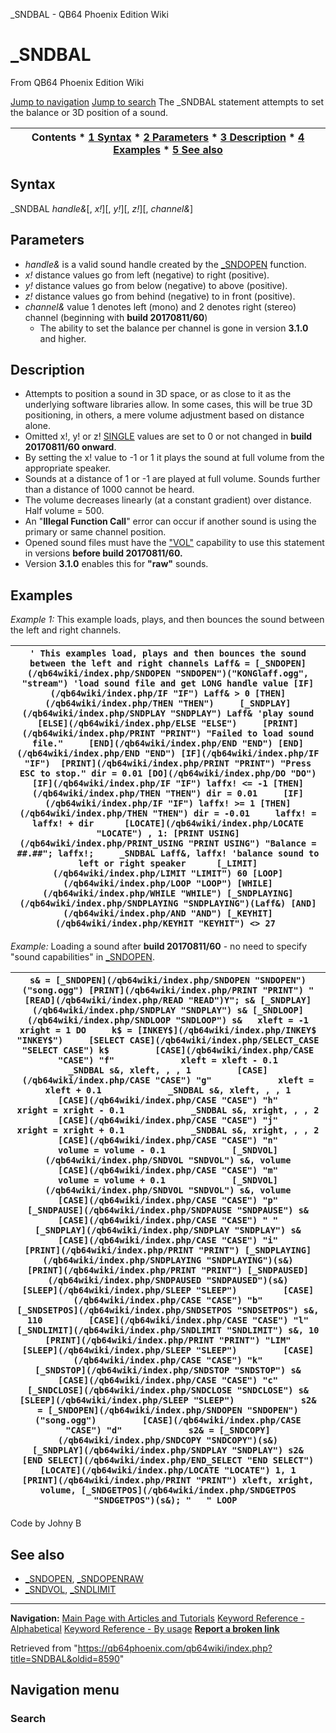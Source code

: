 


\_SNDBAL - QB64 Phoenix Edition Wiki








# \_SNDBAL



From QB64 Phoenix Edition Wiki



[Jump to navigation](#mw-head)
[Jump to search](#searchInput)
The \_SNDBAL statement attempts to set the balance or 3D position of a sound.


  






| Contents * [1 Syntax](#Syntax) * [2 Parameters](#Parameters) * [3 Description](#Description) * [4 Examples](#Examples) * [5 See also](#See_also) |
| --- |


## Syntax


\_SNDBAL *handle&*[, *x!*][, *y!*][, *z!*][, *channel&*]
  




## Parameters


* *handle&* is a valid sound handle created by the [\_SNDOPEN](/qb64wiki/index.php/SNDOPEN "SNDOPEN") function.
* *x!* distance values go from left (negative) to right (positive).
* *y!* distance values go from below (negative) to above (positive).
* *z!* distance values go from behind (negative) to in front (positive).
* *channel&* value 1 denotes left (mono) and 2 denotes right (stereo) channel (beginning with **build 20170811/60**)
	+ The ability to set the balance per channel is gone in version **3.1.0** and higher.


  




## Description


* Attempts to position a sound in 3D space, or as close to it as the underlying software libraries allow. In some cases, this will be true 3D positioning, in others, a mere volume adjustment based on distance alone.
* Omitted x!, y! or z! [SINGLE](/qb64wiki/index.php/SINGLE "SINGLE") values are set to 0 or not changed in **build 20170811/60 onward**.
* By setting the x! value to -1 or 1 it plays the sound at full volume from the appropriate speaker.
* Sounds at a distance of 1 or -1 are played at full volume. Sounds further than a distance of 1000 cannot be heard.
* The volume decreases linearly (at a constant gradient) over distance. Half volume = 500.
* An "**Illegal Function Call**" error can occur if another sound is using the primary or same channel position.
* Opened sound files must have the ["VOL"](/qb64wiki/index.php/SNDOPEN "SNDOPEN") capability to use this statement in versions **before build 20170811/60.**
* Version **3.1.0** enables this for **"raw"** sounds.


  




## Examples


*Example 1:* This example loads, plays, and then bounces the sound between the left and right channels.





| ``` ' This examples load, plays and then bounces the sound between the left and right channels Laff& = [_SNDOPEN](/qb64wiki/index.php/SNDOPEN "SNDOPEN")("KONGlaff.ogg", "stream") 'load sound file and get LONG handle value [IF](/qb64wiki/index.php/IF "IF") Laff& > 0 [THEN](/qb64wiki/index.php/THEN "THEN")     [_SNDPLAY](/qb64wiki/index.php/SNDPLAY "SNDPLAY") Laff& 'play sound [ELSE](/qb64wiki/index.php/ELSE "ELSE")     [PRINT](/qb64wiki/index.php/PRINT "PRINT") "Failed to load sound file."     [END](/qb64wiki/index.php/END "END") [END](/qb64wiki/index.php/END "END") [IF](/qb64wiki/index.php/IF "IF")  [PRINT](/qb64wiki/index.php/PRINT "PRINT") "Press ESC to stop." dir = 0.01 [DO](/qb64wiki/index.php/DO "DO")     [IF](/qb64wiki/index.php/IF "IF") laffx! <= -1 [THEN](/qb64wiki/index.php/THEN "THEN") dir = 0.01     [IF](/qb64wiki/index.php/IF "IF") laffx! >= 1 [THEN](/qb64wiki/index.php/THEN "THEN") dir = -0.01     laffx! = laffx! + dir      [LOCATE](/qb64wiki/index.php/LOCATE "LOCATE") , 1: [PRINT USING](/qb64wiki/index.php/PRINT_USING "PRINT USING") "Balance = ##.##"; laffx!;     _SNDBAL Laff&, laffx! 'balance sound to left or right speaker      [_LIMIT](/qb64wiki/index.php/LIMIT "LIMIT") 60 [LOOP](/qb64wiki/index.php/LOOP "LOOP") [WHILE](/qb64wiki/index.php/WHILE "WHILE") [_SNDPLAYING](/qb64wiki/index.php/SNDPLAYING "SNDPLAYING")(Laff&) [AND](/qb64wiki/index.php/AND "AND") [_KEYHIT](/qb64wiki/index.php/KEYHIT "KEYHIT") <> 27  ``` |
| --- |


  

*Example:* Loading a sound after **build 20170811/60** - no need to specify "sound capabilities" in [\_SNDOPEN](/qb64wiki/index.php/SNDOPEN "SNDOPEN").





| ``` s& = [_SNDOPEN](/qb64wiki/index.php/SNDOPEN "SNDOPEN")("song.ogg") [PRINT](/qb64wiki/index.php/PRINT "PRINT") "[READ](/qb64wiki/index.php/READ "READ")Y"; s& [_SNDPLAY](/qb64wiki/index.php/SNDPLAY "SNDPLAY") s& [_SNDLOOP](/qb64wiki/index.php/SNDLOOP "SNDLOOP") s&   xleft = -1 xright = 1 DO     k$ = [INKEY$](/qb64wiki/index.php/INKEY$ "INKEY$")     [SELECT CASE](/qb64wiki/index.php/SELECT_CASE "SELECT CASE") k$         [CASE](/qb64wiki/index.php/CASE "CASE") "f"             xleft = xleft - 0.1             _SNDBAL s&, xleft, , , 1         [CASE](/qb64wiki/index.php/CASE "CASE") "g"             xleft = xleft + 0.1             _SNDBAL s&, xleft, , , 1         [CASE](/qb64wiki/index.php/CASE "CASE") "h"             xright = xright - 0.1             _SNDBAL s&, xright, , , 2         [CASE](/qb64wiki/index.php/CASE "CASE") "j"             xright = xright + 0.1             _SNDBAL s&, xright, , , 2         [CASE](/qb64wiki/index.php/CASE "CASE") "n"             volume = volume - 0.1             [_SNDVOL](/qb64wiki/index.php/SNDVOL "SNDVOL") s&, volume         [CASE](/qb64wiki/index.php/CASE "CASE") "m"             volume = volume + 0.1             [_SNDVOL](/qb64wiki/index.php/SNDVOL "SNDVOL") s&, volume         [CASE](/qb64wiki/index.php/CASE "CASE") "p"             [_SNDPAUSE](/qb64wiki/index.php/SNDPAUSE "SNDPAUSE") s&         [CASE](/qb64wiki/index.php/CASE "CASE") " "             [_SNDPLAY](/qb64wiki/index.php/SNDPLAY "SNDPLAY") s&         [CASE](/qb64wiki/index.php/CASE "CASE") "i"             [PRINT](/qb64wiki/index.php/PRINT "PRINT") [_SNDPLAYING](/qb64wiki/index.php/SNDPLAYING "SNDPLAYING")(s&)             [PRINT](/qb64wiki/index.php/PRINT "PRINT") [_SNDPAUSED](/qb64wiki/index.php/SNDPAUSED "SNDPAUSED")(s&)             [SLEEP](/qb64wiki/index.php/SLEEP "SLEEP")         [CASE](/qb64wiki/index.php/CASE "CASE") "b"             [_SNDSETPOS](/qb64wiki/index.php/SNDSETPOS "SNDSETPOS") s&, 110         [CASE](/qb64wiki/index.php/CASE "CASE") "l"             [_SNDLIMIT](/qb64wiki/index.php/SNDLIMIT "SNDLIMIT") s&, 10             [PRINT](/qb64wiki/index.php/PRINT "PRINT") "LIM"             [SLEEP](/qb64wiki/index.php/SLEEP "SLEEP")         [CASE](/qb64wiki/index.php/CASE "CASE") "k"             [_SNDSTOP](/qb64wiki/index.php/SNDSTOP "SNDSTOP") s&         [CASE](/qb64wiki/index.php/CASE "CASE") "c"             [_SNDCLOSE](/qb64wiki/index.php/SNDCLOSE "SNDCLOSE") s&             [SLEEP](/qb64wiki/index.php/SLEEP "SLEEP")             s2& = [_SNDOPEN](/qb64wiki/index.php/SNDOPEN "SNDOPEN")("song.ogg")         [CASE](/qb64wiki/index.php/CASE "CASE") "d"             s2& = [_SNDCOPY](/qb64wiki/index.php/SNDCOPY "SNDCOPY")(s&)             [_SNDPLAY](/qb64wiki/index.php/SNDPLAY "SNDPLAY") s2&     [END SELECT](/qb64wiki/index.php/END_SELECT "END SELECT")     [LOCATE](/qb64wiki/index.php/LOCATE "LOCATE") 1, 1     [PRINT](/qb64wiki/index.php/PRINT "PRINT") xleft, xright, volume, [_SNDGETPOS](/qb64wiki/index.php/SNDGETPOS "SNDGETPOS")(s&); "   " LOOP  ``` |
| --- |


Code by Johny B
  




## See also


* [\_SNDOPEN](/qb64wiki/index.php/SNDOPEN "SNDOPEN"), [\_SNDOPENRAW](/qb64wiki/index.php/SNDOPENRAW "SNDOPENRAW")
* [\_SNDVOL](/qb64wiki/index.php/SNDVOL "SNDVOL"), [\_SNDLIMIT](/qb64wiki/index.php/SNDLIMIT "SNDLIMIT")


  






---


**Navigation:**
[Main Page with Articles and Tutorials](/qb64wiki/index.php/Main_Page "Main Page")
[Keyword Reference - Alphabetical](/qb64wiki/index.php/Keyword_Reference_-_Alphabetical "Keyword Reference - Alphabetical")
[Keyword Reference - By usage](/qb64wiki/index.php/Keyword_Reference_-_By_usage "Keyword Reference - By usage")
**[Report a broken link](https://qb64phoenix.com/forum/showthread.php?tid=2800)**  





Retrieved from "<https://qb64phoenix.com/qb64wiki/index.php?title=SNDBAL&oldid=8590>"




## Navigation menu








### Search





















